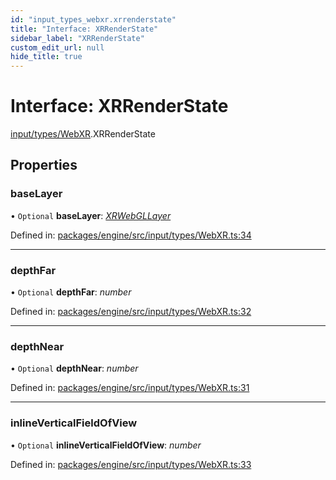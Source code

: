 ```yaml
---
id: "input_types_webxr.xrrenderstate"
title: "Interface: XRRenderState"
sidebar_label: "XRRenderState"
custom_edit_url: null
hide_title: true
---
```


# Interface: XRRenderState

[input/types/WebXR](../modules/input_types_webxr.md).XRRenderState

## Properties

### baseLayer

• `Optional` **baseLayer**: [*XRWebGLLayer*](input_types_webxr.xrwebgllayer.md)

Defined in: [packages/engine/src/input/types/WebXR.ts:34](https://github.com/xr3ngine/xr3ngine/blob/716a06460/packages/engine/src/input/types/WebXR.ts#L34)

___

### depthFar

• `Optional` **depthFar**: *number*

Defined in: [packages/engine/src/input/types/WebXR.ts:32](https://github.com/xr3ngine/xr3ngine/blob/716a06460/packages/engine/src/input/types/WebXR.ts#L32)

___

### depthNear

• `Optional` **depthNear**: *number*

Defined in: [packages/engine/src/input/types/WebXR.ts:31](https://github.com/xr3ngine/xr3ngine/blob/716a06460/packages/engine/src/input/types/WebXR.ts#L31)

___

### inlineVerticalFieldOfView

• `Optional` **inlineVerticalFieldOfView**: *number*

Defined in: [packages/engine/src/input/types/WebXR.ts:33](https://github.com/xr3ngine/xr3ngine/blob/716a06460/packages/engine/src/input/types/WebXR.ts#L33)
